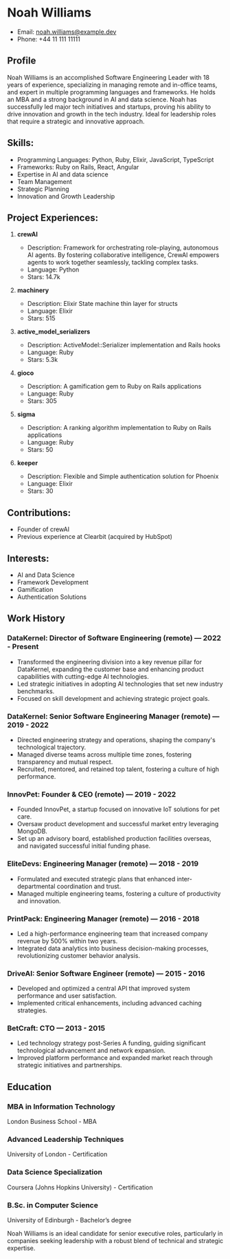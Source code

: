 # Noah Williams
- Email: noah.williams@example.dev
- Phone: +44 11 111 11111

## Profile
Noah Williams is an accomplished Software Engineering Leader with 18 years of experience, specializing in managing remote and in-office teams, and expert in multiple programming languages and frameworks. He holds an MBA and a strong background in AI and data science. Noah has successfully led major tech initiatives and startups, proving his ability to drive innovation and growth in the tech industry. Ideal for leadership roles that require a strategic and innovative approach.

## Skills:
- Programming Languages: Python, Ruby, Elixir, JavaScript, TypeScript
- Frameworks: Ruby on Rails, React, Angular
- Expertise in AI and data science
- Team Management
- Strategic Planning
- Innovation and Growth Leadership

## Project Experiences:
1. **crewAI**
   - Description: Framework for orchestrating role-playing, autonomous AI agents. By fostering collaborative intelligence, CrewAI empowers agents to work together seamlessly, tackling complex tasks.
   - Language: Python
   - Stars: 14.7k

2. **machinery**
   - Description: Elixir State machine thin layer for structs
   - Language: Elixir
   - Stars: 515

3. **active_model_serializers**
   - Description: ActiveModel::Serializer implementation and Rails hooks
   - Language: Ruby
   - Stars: 5.3k

4. **gioco**
   - Description: A gamification gem to Ruby on Rails applications
   - Language: Ruby
   - Stars: 305

5. **sigma**
   - Description: A ranking algorithm implementation to Ruby on Rails applications
   - Language: Ruby
   - Stars: 50

6. **keeper**
   - Description: Flexible and Simple authentication solution for Phoenix
   - Language: Elixir
   - Stars: 30

## Contributions:
- Founder of crewAI
- Previous experience at Clearbit (acquired by HubSpot)

## Interests:
- AI and Data Science
- Framework Development
- Gamification
- Authentication Solutions

## Work History

### DataKernel: Director of Software Engineering (remote) — 2022 - Present
- Transformed the engineering division into a key revenue pillar for DataKernel, expanding the customer base and enhancing product capabilities with cutting-edge AI technologies.
- Led strategic initiatives in adopting AI technologies that set new industry benchmarks.
- Focused on skill development and achieving strategic project goals.

### DataKernel: Senior Software Engineering Manager (remote) — 2019 - 2022
- Directed engineering strategy and operations, shaping the company's technological trajectory.
- Managed diverse teams across multiple time zones, fostering transparency and mutual respect.
- Recruited, mentored, and retained top talent, fostering a culture of high performance.

### InnovPet: Founder & CEO (remote) — 2019 - 2022
- Founded InnovPet, a startup focused on innovative IoT solutions for pet care.
- Oversaw product development and successful market entry leveraging MongoDB.
- Set up an advisory board, established production facilities overseas, and navigated successful initial funding phase.

### EliteDevs: Engineering Manager (remote) — 2018 - 2019
- Formulated and executed strategic plans that enhanced inter-departmental coordination and trust.
- Managed multiple engineering teams, fostering a culture of productivity and innovation.

### PrintPack: Engineering Manager (remote) — 2016 - 2018
- Led a high-performance engineering team that increased company revenue by 500% within two years.
- Integrated data analytics into business decision-making processes, revolutionizing customer behavior analysis.

### DriveAI: Senior Software Engineer (remote) — 2015 - 2016
- Developed and optimized a central API that improved system performance and user satisfaction.
- Implemented critical enhancements, including advanced caching strategies.

### BetCraft: CTO — 2013 - 2015
- Led technology strategy post-Series A funding, guiding significant technological advancement and network expansion.
- Improved platform performance and expanded market reach through strategic initiatives and partnerships.

## Education

### MBA in Information Technology
London Business School - MBA

### Advanced Leadership Techniques
University of London - Certification

### Data Science Specialization
Coursera (Johns Hopkins University) - Certification

### B.Sc. in Computer Science
University of Edinburgh - Bachelor’s degree

Noah Williams is an ideal candidate for senior executive roles, particularly in companies seeking leadership with a robust blend of technical and strategic expertise.